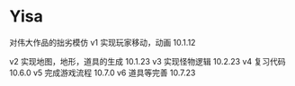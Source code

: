 # Yisa
对伟大作品的拙劣模仿
v1 实现玩家移动，动画  10.1.12  

v2 实现地图，地形，道具的生成 10.1.23
v3 实现怪物逻辑 10.2.23
v4 复习代码 10.6.0
v5 完成游戏流程 10.7.0
v6 道具等完善 10.7.23
